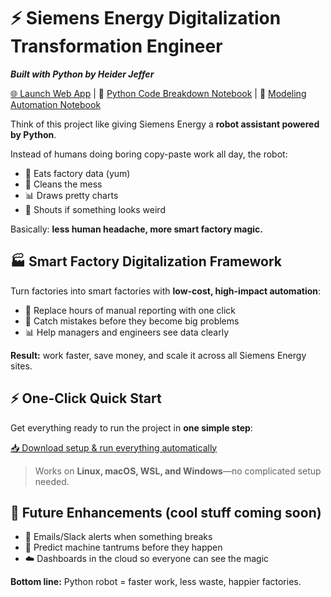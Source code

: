 # ⚡ Siemens Energy Digitalization Transformation Engineer

***Built with Python by Heider Jeffer***

[🌐 Launch Web App](https://siemens-energy-digitalization-dashboard-by-heider-jeffer.streamlit.app/) | 📄 [Python Code Breakdown Notebook](https://github.com/HeiderJeffer/Siemens-Energy-Digitalization-Transformation-Engineer/blob/main/read/BreakingDown_Python_SmartDigitalization_SiemensEnergy.md) | 📄 [Modeling Automation Notebook](https://github.com/HeiderJeffer/Siemens-Energy-Digitalization-Transformation-Engineer/blob/main/read/Modeling_Smart_Digitalization_SiemensEnergy.md)



Think of this project like giving Siemens Energy a **robot assistant powered by Python**.

Instead of humans doing boring copy-paste work all day, the robot:

* 📂 Eats factory data (yum)
* 🧹 Cleans the mess
* 📊 Draws pretty charts
* 🚨 Shouts if something looks weird

Basically: **less human headache, more smart factory magic.**



## 🏭 Smart Factory Digitalization Framework

Turn factories into smart factories with **low-cost, high-impact automation**:

* 🧹 Replace hours of manual reporting with one click
* 🚨 Catch mistakes before they become big problems
* 📊 Help managers and engineers see data clearly

**Result:** work faster, save money, and scale it across all Siemens Energy sites.



## ⚡ One-Click Quick Start

Get everything ready to run the project in **one simple step**:

[📥 Download setup & run everything automatically](https://github.com/HeiderJeffer/Siemens-Energy-Digitalization-Transformation-Engineer/tree/main/One-Click%20Environment%20Setup)

> Works on **Linux, macOS, WSL, and Windows**—no complicated setup needed.



## 🔮 Future Enhancements (cool stuff coming soon)

* 📧 Emails/Slack alerts when something breaks
* 🤖 Predict machine tantrums before they happen
* ☁️ Dashboards in the cloud so everyone can see the magic

**Bottom line:** Python robot = faster work, less waste, happier factories.
 

















<!--
## Python Prototype

![Python Prototype](https://raw.githubusercontent.com/HeiderJeffer/Siemens-Energy-Digitalization-Transformation-Engineer/main/data/Python%20Prototype%20by%20Helder%20Jeffer.png)

## From Metrics to Impact: Siemens Energy’s Digital Evolution

![Python Prototype](https://github.com/HeiderJeffer/Siemens-Energy-Digitalization-Transformation-Engineer/blob/main/data/Data%20Insights%20for%20Siemens%20Energy%E2%80%99s%20Future%20by%20Heider%20Jeffer.png)

-->

<!--
## ⚡ One-Click Quick Start

Run the full setup—Python 3.11 Conda environment, all required packages, Jupyter extensions, and launch Jupyter Lab—in **two simple steps**.

### Linux / macOS / WSL

1️⃣ Download the setup script

```bash
curl -LO https://github.com/HeiderJeffer/Siemens-Energy-Digitalization-Transformation-Engineer/raw/main/One-Click%20Environment%20Setup/setup_env.sh
```

2️⃣ Run the script

```
bash setup_env.sh
```

> This reliably downloads and executes the script in WSL/Linux/macOS. No manual permission changes needed.



### Windows (Command Prompt / PowerShell)

```powershell
powershell -Command "Invoke-WebRequest -Uri https://github.com/HeiderJeffer/Siemens-Energy-Digitalization-Transformation-Engineer/raw/main/One-Click%20Environment%20Setup/setup_env.bat -OutFile setup_env.bat; .\setup_env.bat"
```

> This downloads the batch file and executes it automatically.
-->
